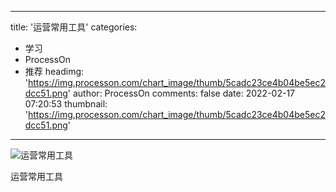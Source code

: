 
---
title: '运营常用工具'
categories: 
 - 学习
 - ProcessOn
 - 推荐
headimg: 'https://img.processon.com/chart_image/thumb/5cadc23ce4b04be5ec2dcc51.png'
author: ProcessOn
comments: false
date: 2022-02-17 07:20:53
thumbnail: 'https://img.processon.com/chart_image/thumb/5cadc23ce4b04be5ec2dcc51.png'
---

<div>   
<img class="thumb" alt="运营常用工具" src="https://img.processon.com/chart_image/thumb/5cadc23ce4b04be5ec2dcc51.png" referrerpolicy="no-referrer">
<p>运营常用工具</p>  
</div>
            